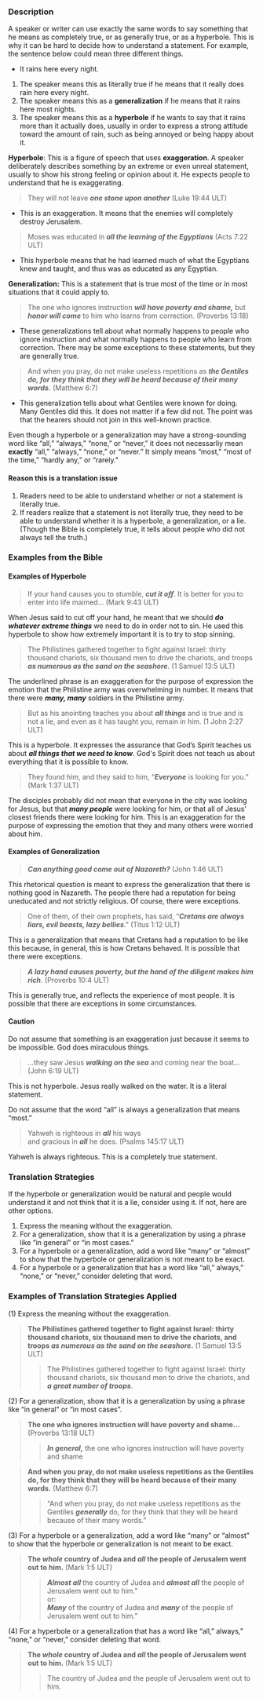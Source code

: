 

### Description

A speaker or writer can use exactly the same words to say something that he means as completely true, or as generally true, or as a hyperbole. This is why it can be hard to decide how to understand a statement. For example, the sentence below could mean three different things.

* It rains here every night.

1. The speaker means this as literally true if he means that it really does rain here every night.
1. The speaker means this as a **generalization** if he means that it rains here most nights.
1. The speaker means this as a **hyperbole** if he wants to say that it rains more than it actually does, usually in order to express a strong attitude toward the amount of rain, such as being annoyed or being happy about it.

**Hyperbole**: This is a figure of speech that uses **exaggeration**. A speaker deliberately describes something by an extreme or even unreal statement, usually to show his strong feeling or opinion about it. He expects people to understand that he is exaggerating.

> They will not leave ***one stone upon another*** (Luke 19:44 ULT)

* This is an exaggeration. It means that the enemies will completely destroy Jerusalem.

> Moses was educated in ***all the learning of the Egyptians*** (Acts 7:22 ULT)

* This hyperbole means that he had learned much of what the Egyptians knew and taught, and thus was as educated as any Egyptian.

**Generalization:** This is a statement that is true most of the time or in most situations that it could apply to.

> The one who ignores instruction ***will have poverty and shame,*** 
> but ***honor will come*** to him who learns from correction. (Proverbs 13:18)

* These generalizations tell about what normally happens to people who ignore instruction and what normally happens to people who learn from correction. There may be some exceptions to these statements, but they are generally true.

> And when you pray, do not make useless repetitions as ***the Gentiles do, for they think that they will be heard because of their many words.*** (Matthew 6:7)

* This generalization tells about what Gentiles were known for doing. Many Gentiles did this. It does not matter if a few did not. The point was that the hearers should not join in this well-known practice.

Even though a hyperbole or a generalization may have a strong-sounding word like “all,” “always,” “none,” or “never,” it does not necessarliy mean **exactly** “all,” “always,” “none,” or “never.” It  simply means “most," “most of the time,” “hardly any,” or “rarely."

#### Reason this is a translation issue

1. Readers need to be able to understand whether or not a statement is literally true.
1. If readers realize that a statement is not literally true, they need to be able to understand whether it is a hyperbole, a generalization, or a lie. (Though the Bible is completely true, it tells about people who did not always tell the truth.)


### Examples from the Bible

#### Examples of Hyperbole

> If your hand causes you to stumble, ***cut it off***. It is better for you to enter into life maimed… (Mark 9:43 ULT)

When Jesus said to cut off your hand, he meant that we should ***do whatever extreme things*** we need to do in order not to sin. He used this hyperbole to show how extremely important it is to try to stop sinning.

> The Philistines gathered together to fight against Israel: thirty thousand chariots, six thousand men to drive the chariots, and troops ***as numerous as the sand on the seashore***. (1 Samuel 13:5 ULT)

The underlined phrase is an exaggeration for the purpose of expression the emotion that the Philistine army was overwhelming in number. It means that there were ***many, many*** soldiers in the Philistine army.

> But as his anointing teaches you about ***all things*** and is true and is not a lie, and even as it has taught you, remain in him. (1 John 2:27 ULT)

This is a hyperbole. It expresses the assurance that God’s Spirit teaches us about ***all things that we need to know***. God's Spirit does not teach us about everything that it is possible to know.  

> They found him, and they said to him, “***Everyone*** is looking for you.” (Mark 1:37 ULT)

The disciples probably did not mean that everyone in the city was looking for Jesus, but that ***many people*** were looking for him, or that all of Jesus’ closest friends there were looking for him. This is an exaggeration for the purpose of expressing the emotion that they and many others were worried about him.

#### Examples of Generalization

> ***Can anything good come out of Nazareth?*** (John 1:46 ULT)

This rhetorical question is meant to express the generalization that there is nothing good in Nazareth. The people there had a reputation for being uneducated and not strictly religious. Of course, there were exceptions. 

> One of them, of their own prophets, has said, “***Cretans are always liars, evil beasts, lazy bellies***.” (Titus 1:12 ULT)

This is a generalization that means that Cretans had a reputation to be like this because, in general, this is how Cretans behaved. It is possible that there were exceptions. 

> ***A lazy hand causes poverty, but the hand of the diligent makes him rich***. (Proverbs 10:4 ULT) 

This is generally true, and reflects the experience of most people. It is possible that there are exceptions in some circumstances.

#### Caution

Do not assume that something is an exaggeration just because it seems to be impossible. God does miraculous things.
> …they saw Jesus ***walking on the sea*** and coming near the boat… (John 6:19 ULT)

This is not hyperbole. Jesus really walked on the water. It is a literal statement.

Do not assume that the word “all” is always a generalization that means “most.”

> Yahweh is righteous in ***all*** his ways  
> and gracious in ***all*** he does. (Psalms 145:17 ULT)

Yahweh is always righteous. This is a completely true statement.

### Translation Strategies

If the hyperbole or generalization would be natural and people would understand it and not think that it is a lie, consider using it. If not, here are other options.

1. Express the meaning without the exaggeration.
1. For a generalization, show that it is a generalization by using a phrase like “in general” or “in most cases.”
1. For a hyperbole or a generalization, add a word like “many” or “almost” to show that the hyperbole or generalization is not meant to be exact.
1. For a hyperbole or a generalization that has a word like “all,” always,” “none,” or “never,” consider deleting that word.


### Examples of Translation Strategies Applied

(1) Express the meaning without the exaggeration.

> **The Philistines gathered together to fight against Israel: thirty thousand chariots, six thousand men to drive the chariots, and troops ***as numerous as the sand on the seashore***.** (1 Samuel 13:5 ULT)  
>> The Philistines gathered together to fight against Israel: thirty thousand chariots, six thousand men to drive the chariots, and ***a great number of troops***.

(2) For a generalization, show that it is a generalization by using a phrase like “in general” or “in most cases”.

> **The one who ignores instruction will have poverty and shame…** (Proverbs 13:18 ULT)  
>> ***In general,*** the one who ignores instruction will have poverty and shame
  
> **And when you pray, do not make useless repetitions as the Gentiles do, for they think that they will be heard because of their many words.** (Matthew 6:7)  
>> “And when you pray, do not make useless repetitions as the Gentiles ***generally*** do, for they think that they will be heard because of their many words.”

(3) For a hyperbole or a generalization, add a word like “many” or “almost” to show that the hyperbole or generalization is not meant to be exact.

> **The ***whole*** country of Judea and ***all*** the people of Jerusalem went out to him.** (Mark 1:5 ULT)  
>> ***Almost all*** the country of Judea and ***almost all*** the people of Jerusalem went out to him.”  
>> or:  
>> ***Many*** of the country of Judea and ***many*** of the people of Jerusalem went out to him.”

(4) For a hyperbole or a generalization that has a word like “all,” always,” “none,” or “never,” consider deleting that word.

> **The ***whole*** country of Judea and ***all*** the people of Jerusalem went out to him.** (Mark 1:5 ULT)  
>> The country of Judea and the people of Jerusalem went out to him.


